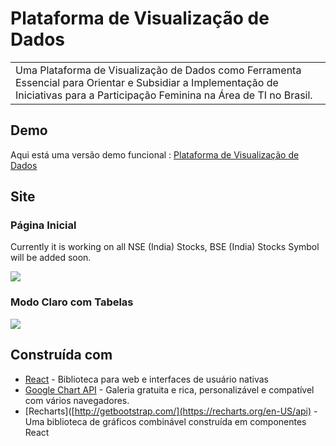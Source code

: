 # Plataforma de Visualização de Dados
<table>
<tr>
<td>
  Uma Plataforma de Visualização de Dados como Ferramenta Essencial para Orientar e Subsidiar a Implementação de Iniciativas para a Participação Feminina na Área de TI no Brasil.
</td>
</tr>
</table>

## Demo
Aqui está uma versão demo funcional :  [Plataforma de Visualização de Dados](https://master--thriving-dodol-7435ba.netlify.app/)

## Site

### Página Inicial
Currently it is working on all NSE (India) Stocks, BSE (India) Stocks Symbol will be added soon.

![](https://github.com/mariadmn/mariadmn.github.io/blob/master/images/plataforma.png)

### Modo Claro com Tabelas
![](https://github.com/mariadmn/mariadmn.github.io/blob/master/images/plataforma-tabelas.png)



## Construída com

- [React](https://react.dev/) - Biblioteca para web e interfaces de usuário nativas
- [Google Chart API](https://developers.google.com/chart/interactive/docs/quick_start) - Galeria gratuita e rica, personalizável e compatível com vários navegadores.
- [Recharts]([http://getbootstrap.com/](https://recharts.org/en-US/api) - Uma biblioteca de gráficos combinável construída em componentes React



